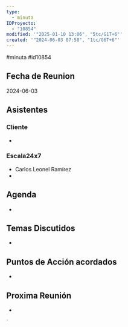 ```yaml
---
type:
  - minuta
IDProyecto:
  - "10854"
modified: '"2025-01-10 13:06", "5tc/G1T+6"'
created: '"2024-06-03 07:58", "1tc/G6T+6"'
---
```

#minuta 
#id10854
## Fecha de Reunion
2024-06-03

## Asistentes

### Cliente
* 
### Escala24x7
- Carlos Leonel Ramírez
-  

## Agenda
* 
## Temas Discutidos
*  

## Puntos de Acción acordados
*  

## Proxima Reunión
*   

`